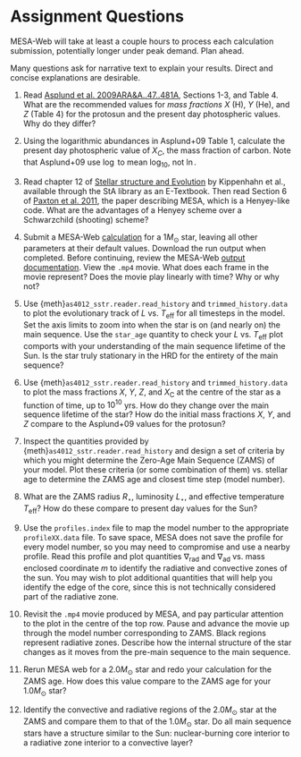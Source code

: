 # Assignment Questions

MESA-Web will take at least a couple hours to process each calculation submission, potentially longer under peak demand. Plan ahead.

Many questions ask for narrative text to explain your results. Direct and concise explanations are desirable.

1. Read [Asplund et al. 2009ARA&A..47..481A](https://ui.adsabs.harvard.edu/abs/2009ARA%26A..47..481A/abstract), Sections 1-3, and Table 4. What are the recommended values for *mass fractions* $X$ (H), $Y$ (He), and $Z$ (Table 4) for the protosun and the present day photospheric values. Why do they differ? 

2. Using the logarithmic abundances in Asplund+09 Table 1, calculate the present day photospheric value of $X_C$, the mass fraction of carbon. Note that Asplund+09 use $\log$ to mean $\log_{10}$, not $\ln$. 

3. Read chapter 12 of [Stellar structure and Evolution](https://sta.rl.talis.com/link?url=https%3A%2F%2Fdoi-org.ezproxy.st-andrews.ac.uk%2F10.1007%2F978-3-642-30304-3&sig=fdcd1071b225a1cf90b44eda5279280c95987ab43c127ec62127524cf667c523) by Kippenhahn et al., available through the StA library as an E-Textbook. Then read Section 6 of [Paxton et al. 2011](https://ui.adsabs.harvard.edu/abs/2011ApJS..192....3P/abstract), the paper describing MESA, which is a Henyey-like code. What are the advantages of a Henyey scheme over a Schwarzchild (shooting) scheme? 

4. Submit a MESA-Web [calculation](http://user.astro.wisc.edu/~townsend/static.php?ref=mesa-web-submit) for a $1 M_\odot$ star, leaving all other parameters at their default values. Download the run output when completed. Before continuing, review the MESA-Web [output documentation](http://user.astro.wisc.edu/~townsend/static.php?ref=mesa-web-output). View the `.mp4` movie. What does each frame in the movie represent? Does the movie play linearly with time? Why or why not?

5. Use {meth}`as4012_sstr.reader.read_history` and `trimmed_history.data` to plot the evolutionary track of $L$ vs. $T_\mathrm{eff}$ for all timesteps in the model. Set the axis limits to zoom into when the star is on (and nearly on) the main sequence. Use the `star_age` quantity to check your $L$ vs. $T_\mathrm{eff}$ plot comports with your understanding of the main sequence lifetime of the Sun. Is the star truly stationary in the HRD for the entirety of the main sequence? 

6. Use {meth}`as4012_sstr.reader.read_history` and `trimmed_history.data` to plot the mass fractions $X$, $Y$, $Z$, and $X_\mathrm{C}$ at the centre of the star as a function of time, up to $10^{10}$ yrs. How do they change over the main sequence lifetime of the star? How do the initial mass fractions $X$, $Y$, and $Z$ compare to the Asplund+09 values for the protosun?
    
7.  Inspect the quantities provided by {meth}`as4012_sstr.reader.read_history` and design a set of criteria by which you might determine the Zero-Age Main Sequence (ZAMS) of your model. Plot these criteria (or some combination of them) vs. stellar age to determine the ZAMS age and closest time step (model number).

8. What are the ZAMS radius $R_\star$, luminosity $L_\star$, and effective temperature $T_\mathrm{eff}$? How do these compare to present day values for the Sun?

9. Use the `profiles.index` file to map the model number to the appropriate `profileXX.data` file. To save space, MESA does not save the profile for every model number, so you may need to compromise and use a nearby profile. Read this profile and plot quantities $\nabla_\mathrm{rad}$ and $\nabla_\mathrm{ad}$ vs. mass enclosed coordinate $m$ to identify the radiative and convective zones of the sun. You may wish to plot additional quantities that will help you identify the edge of the core, since this is not technically considered part of the radiative zone.

10. Revisit the `.mp4` movie produced by MESA, and pay particular attention to the plot in the centre of the top row. Pause and advance the movie up through the model number corresponding to ZAMS. Black regions represent radiative zones. Describe how the internal structure of the star changes as it moves from the pre-main sequence to the main sequence.

10. Rerun MESA web for a $2.0 M_\odot$ star and redo your calculation for the ZAMS age. How does this value compare to the ZAMS age for your $1.0 M_\odot$ star?

11. Identify the convective and radiative regions of the $2.0 M_\odot$ star at the ZAMS and compare them to that of the $1.0 M_\odot$ star. Do all main sequence stars have a structure similar to the Sun: nuclear-burning core interior to a radiative zone interior to a convective layer?